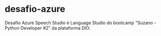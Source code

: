 # desafio-azure
Desafio Azure Speech Studio e Language Studio do bootcamp "Suzano - Python Developer #2" da plataforma DIO.
